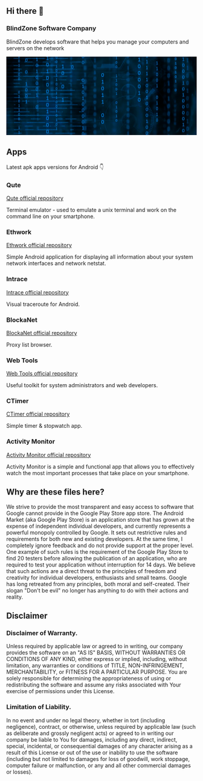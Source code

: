 ## Hi there 👋

### BlindZone Software Company

BlindZone develops software that helps you manage your computers and servers on the network

![alt software company, servers, poster](https://github.com/BlindZoneLLC/BlindZoneLLC/blob/main/1024.png?raw=true)

## Apps
Latest apk apps versions for Android 👇

### Qute

[Qute official repository](https://github.com/BlindZoneLLC/qute-apk)

Terminal emulator - used to emulate a unix terminal and work on the command line on your smartphone.

### Ethwork 

[Ethwork official repository](https://github.com/BlindZoneLLC/ethwork-apk)

Simple Android application for displaying all information about your system network interfaces and network netstat.

### Intrace

[Intrace official repository](https://github.com/BlindZoneLLC/intrace-apk)

Visual traceroute for Android.

### BlockaNet

[BlockaNet official repository](https://github.com/BlindZoneLLC/blockanet-apk)

Proxy list browser.

### Web Tools

[Web Tools official repository](https://github.com/BlindZoneLLC/web-tools-apk)

Useful toolkit for system administrators and web developers.

### CTimer

[CTimer official repository](https://github.com/BlindZoneLLC/ctimer-apk)

Simple timer & stopwatch app.

### Activity Monitor
[Activity Monitor official repository](https://github.com/BlindZoneLLC/activity-monitor-apk)

Activity Monitor is a simple and functional app that allows you to effectively watch the most important processes that take place on your smartphone.

## Why are these files here?
We strive to provide the most transparent and easy access to software that Google cannot provide in the Google Play Store app store. The Android Market (aka Google Play Store) is an application store that has grown at the expense of independent individual developers, and currently represents a powerful monopoly controlled by Google. It sets out restrictive rules and requirements for both new and existing developers. At the same time, I completely ignore feedback and do not provide support at the proper level. One example of such rules is the requirement of the Google Play Store to find 20 testers before allowing the publication of an application, who are required to test your application without interruption for 14 days. We believe that such actions are a direct threat to the principles of freedom and creativity for individual developers, enthusiasts and small teams. Google has long retreated from any principles, both moral and self-created. Their slogan "Don't be evil" no longer has anything to do with their actions and reality.

## Disclaimer

### Disclaimer of Warranty. 
Unless required by applicable law or agreed to in writing, our company provides the software on an "AS IS" BASIS, WITHOUT WARRANTIES OR CONDITIONS OF ANY KIND, either express or implied, including, without limitation, any warranties or conditions of TITLE, NON-INFRINGEMENT, MERCHANTABILITY, or FITNESS FOR A PARTICULAR PURPOSE. You are solely responsible for determining the appropriateness of using or redistributing the software and assume any risks associated with Your exercise of permissions under this License.

### Limitation of Liability.
In no event and under no legal theory, whether in tort (including negligence), contract, or otherwise, unless required by applicable law (such as deliberate and grossly negligent acts) or agreed to in writing our company be liable to You for damages, including any direct, indirect, special, incidental, or consequential damages of any character arising as a result of this License or out of the use or inability to use the software (including but not limited to damages for loss of goodwill, work stoppage, computer failure or malfunction, or any and all other commercial damages or losses).
